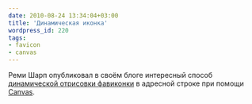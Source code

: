 ```yaml
---
date: 2010-08-24 13:34:04+03:00
title: 'Динамическая иконка'
wordpress_id: 220
tags:
- favicon
- canvas
---
```


Реми Шарп опубликовал в своём блоге интересный способ [динамической отрисовки фавиконки][1] в адресной строке при помощи [Canvas][2].

[1]: http://remysharp.com/2010/08/24/dynamic-favicons/
[2]: http://dev.w3.org/html5/canvas-api/canvas-2d-api.html
